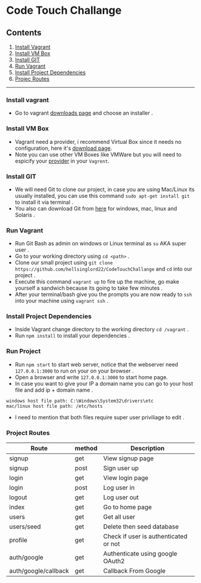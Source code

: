 # Code Touch Challange

## Contents 
1. [Install Vagrant](#install-vagrant)
2. [Install VM Box](#install-vm-box)
3. [Install GIT](#install-git)
4. [Run Vagrant](#run-vagrant)
5. [Install Project Dependencies](#install-project-dependencies)
6. [Projec Routes](#project-routes) 

---------

### Install vagrant
* Go to vagrant [downloads page](https://www.vagrantup.com/downloads.html) and choose an installer . 

### Install VM Box
* Vagrant need a provider, i recommend Virtual Box since it needs no configuration, here it's [download page](https://www.virtualbox.org/wiki/Downloads).
* Note you can use other VM Boxes like VMWare but you will need to espicify your [provider](https://www.vagrantup.com/docs/providers/) in your `Vagrent`. 

### Install GIT
* We will need Git to clone our project, in case you are using Mac/Linux its usually installed, you can use this command `sudo apt-get install git` to install it via terminal . 
* You also can download Git from [here](https://git-scm.com/downloads) for windows, mac, linux and Solaris . 

### Run Vagrant
* Run Git Bash as admin on windows or Linux terminal as `su` AKA super user . 
* Go to your working directory using `cd <path>` . 
* Clone our small project using `git clone https://github.com/hellsinglord22/CodeTouchChallange` and `cd` into our project . 
* Execute this command `vagrant up` to fire up the machine, go make yourself a sandwich because its going to take few minutes . 
* After your terminal/bash give you the prompts you are now ready to `ssh` into your machine using `vagrant ssh` . 

### Install Project Dependencies
* Inside Vagrant change directory to the working directory `cd /vagrant` . 
* Run `npm install` to install your dependencies .

### Run Project
* Run `npm start` to start web server, notice that the webserver need `127.0.0.1:3000` to run on your on your browser . 
* Open a browser and write `127.0.0.1:3000` to start home page. 
* In case you want to give your IP a domain name you can go to your host file and add ip + domain name . 
```
windows host file path: C:\Windows\System32\drivers\etc
mac/linux host file path: /etc/hosts
```
* I need to mention that both files require super user priviliage to edit . 

### Project Routes
| Route                	| method 	| Description                           	|
|----------------------	|--------	|---------------------------------------	|
| signup               	| get    	| View signup page                      	|
| signup               	| post   	| Sign user up                          	|
| login                	| get    	| View login page                       	|
| login                	| post   	| Log user in                           	|
| logout               	| get    	| Log user out                          	|
| index                	| get    	| Go to home page                       	|
| users                	| get    	| Get all user                          	|
| users/seed           	| get    	| Delete then seed database             	|
| profile              	| get    	| Check if user is authenticated or not 	|
| auth/google          	| get    	| Authenticate using google OAuth2      	|
| auth/google/callback 	| get    	| Callback From Google                  	|



